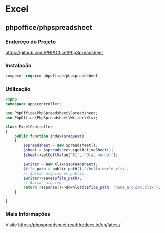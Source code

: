 # Excel

## phpoffice/phpspreadsheet

### Endereço do Projeto

https://github.com/PHPOffice/PhpSpreadsheet

### Instalação

```php
composer require phpoffice/phpspreadsheet
```

### Utilização

```php
<?php
namespace app\controller;

use PhpOffice\PhpSpreadsheet\Spreadsheet;
use PhpOffice\PhpSpreadsheet\Writer\Xlsx;

class ExcelController
{
    public function index($request)
    {
        $spreadsheet = new Spreadsheet();
        $sheet = $spreadsheet->getActiveSheet();
        $sheet->setCellValue('A1', 'Olá, mundo!');

        $writer = new Xlsx($spreadsheet);
        $file_path = public_path().'/hello_world.xlsx';
        // Salvar arquivo em public
        $writer->save($file_path);
        // Baixar arquivo
        return response()->download($file_path, 'nome_arquivo.xlsx');
    }

}
```

### Mais Informações

Visite https://phpspreadsheet.readthedocs.io/en/latest/
